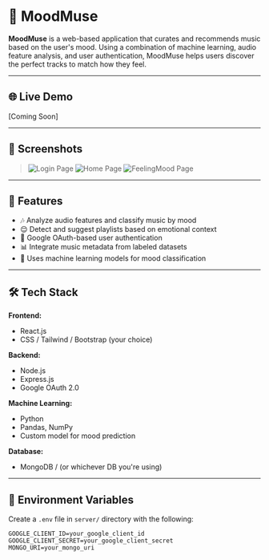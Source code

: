 # 🎵 MoodMuse

**MoodMuse** is a web-based application that curates and recommends music based on the user's mood. Using a combination of machine learning, audio feature analysis, and user authentication, MoodMuse helps users discover the perfect tracks to match how they feel.

---

## 🌐 Live Demo
[Coming Soon]

---

## 📸 Screenshots
> ![Login Page](client/assets/screenshots/login.png)
> ![Home Page](client/assets/screenshots/home.page)
> ![FeelingMood Page](client/assets/screenshots/feeling.png)

---

## 🚀 Features

- 🎶 Analyze audio features and classify music by mood
- 😌 Detect and suggest playlists based on emotional context
- 🔐 Google OAuth-based user authentication
- 📊 Integrate music metadata from labeled datasets
- 🧠 Uses machine learning models for mood classification

---

## 🛠️ Tech Stack

**Frontend:**
- React.js
- CSS / Tailwind / Bootstrap (your choice)

**Backend:**
- Node.js
- Express.js
- Google OAuth 2.0

**Machine Learning:**
- Python
- Pandas, NumPy
- Custom model for mood prediction

**Database:**
- MongoDB / (or whichever DB you're using)

---

## 🔐 Environment Variables

Create a `.env` file in `server/` directory with the following:

```env
GOOGLE_CLIENT_ID=your_google_client_id
GOOGLE_CLIENT_SECRET=your_google_client_secret
MONGO_URI=your_mongo_uri
